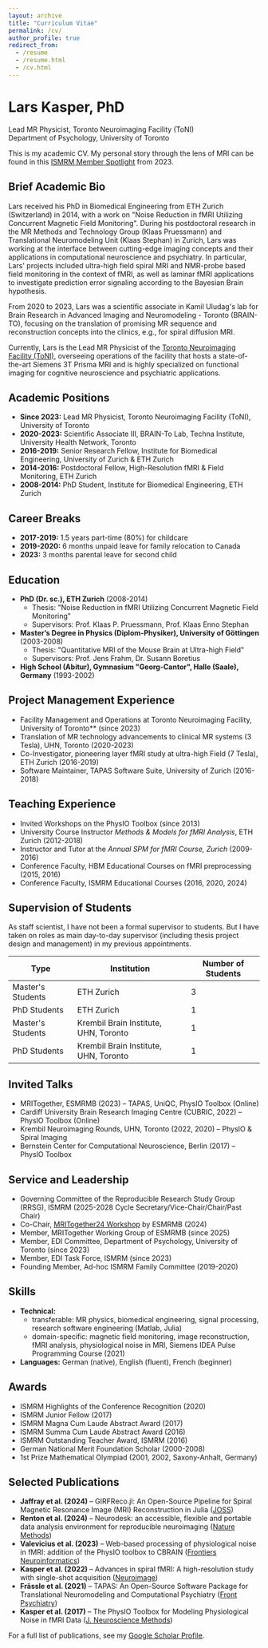 ```yaml
---
layout: archive
title: "Curriculum Vitae"
permalink: /cv/
author_profile: true
redirect_from:
  - /resume
  - /resume.html
  - /cv.html
---
```


# Lars Kasper, PhD  
Lead MR Physicist, Toronto Neuroimaging Facility (ToNI)  
Department of Psychology, University of Toronto  

This is my academic CV. My personal story through the lens of MRI can be found in this [ISMRM Member Spotlight](https://www.ismrm.org/member-spotlight/lars-kasper/) from 2023.

## Brief Academic Bio
Lars received his PhD in Biomedical Engineering from ETH Zurich (Switzerland) in 2014, with a work on "Noise Reduction in fMRI Utilizing Concurrent Magnetic Field Monitoring". During his postdoctoral research in the MR Methods and Technology Group (Klaas Pruessmann) and Translational Neuromodeling Unit (Klaas Stephan) in Zurich, Lars was working at the interface between cutting-edge imaging concepts and their applications in computational neuroscience and psychiatry. In particular, Lars' projects included ultra-high field spiral MRI and NMR-probe based field monitoring in the context of fMRI, as well as laminar fMRI applications to investigate prediction error signaling according to the Bayesian Brain hypothesis.
 
From 2020 to 2023, Lars was a scientific associate in Kamil Uludag's lab for Brain Research in Advanced Imaging and Neuromodeling - Toronto (BRAIN-TO), focusing on the translation of promising MR sequence and reconstruction concepts into the clinics, e.g., for spiral diffusion MRI.

Currently, Lars is the Lead MR Physicist of the [Toronto Neuroimaging Facility (ToNI)](https://toni.psych.utoronto.ca), overseeing operations of the facility that hosts a state-of-the-art Siemens 3T Prisma MRI and is highly specialized on functional imaging for cognitive neuroscience and psychiatric applications.


## Academic Positions  
- **Since 2023:** Lead MR Physicist, Toronto Neuroimaging Facility (ToNI), University of Toronto  
- **2020-2023:** Scientific Associate III, BRAIN-To Lab, Techna Institute, University Health Network, Toronto  
- **2016-2019:** Senior Research Fellow, Institute for Biomedical Engineering, University of Zurich & ETH Zurich  
- **2014-2016:** Postdoctoral Fellow, High-Resolution fMRI & Field Monitoring, ETH Zurich  
- **2008-2014:** PhD Student, Institute for Biomedical Engineering, ETH Zurich  

## Career Breaks  
- **2017-2019:** 1.5 years part-time (80%) for childcare  
- **2019-2020:** 6 months unpaid leave for family relocation to Canada  
- **2023:** 3 months parental leave for second child  

## Education  
- **PhD (Dr. sc.), ETH Zurich** (2008-2014)  
  - Thesis: "Noise Reduction in fMRI Utilizing Concurrent Magnetic Field Monitoring"  
  - Supervisors: Prof. Klaas P. Pruessmann, Prof. Klaas Enno Stephan  
- **Master’s Degree in Physics (Diplom-Physiker), University of Göttingen** (2003-2008)  
  - Thesis: "Quantitative MRI of the Mouse Brain at Ultra-high Field"  
  - Supervisors: Prof. Jens Frahm, Dr. Susann Boretius  
- **High School (Abitur), Gymnasium "Georg-Cantor", Halle (Saale), Germany** (1993-2002)  

## Project Management Experience  
- Facility Management and Operations at Toronto Neuroimaging Facility, University of Toronto** (since 2023)  
- Translation of MR technology advancements to clinical MR systems (3 Tesla), UHN, Toronto (2020-2023)  
- Co-Investigator, pioneering layer fMRI study at ultra-high Field (7 Tesla), ETH Zurich (2016-2019)  
- Software Maintainer, TAPAS Software Suite, University of Zurich (2016-2018)  

## Teaching Experience  
- Invited Workshops on the PhysIO Toolbox (since 2013)  
- University Course Instructor *Methods & Models for fMRI Analysis*, ETH Zurich (2012-2018)  
- Instructor and Tutor at the *Annual SPM for fMRI Course, Zurich* (2009-2016)  
- Conference Faculty, HBM Educational Courses on fMRI preprocessing (2015, 2016)  
- Conference Faculty, ISMRM Educational Courses (2016, 2020, 2024)  

## Supervision of Students  
As staff scientist, I have not been a formal supervisor to students. But I have taken on roles as main day-to-day supervisor (including thesis project design and management) in my previous appointments.

| Type  | Institution  | Number of Students  |
|-------|-------------|--------------------|
| Master's Students | ETH Zurich  | 3 |
| PhD Students  | ETH Zurich  | 1 |
| Master's Students | Krembil Brain Institute, UHN, Toronto | 1 |
| PhD Students  | Krembil Brain Institute, UHN, Toronto | 1 |

## Invited Talks  
- MRITogether, ESMRMB (2023) – TAPAS, UniQC, PhysIO Toolbox (Online)  
- Cardiff University Brain Research Imaging Centre (CUBRIC, 2022) – PhysIO Toolbox (Online)  
- Krembil Neuroimaging Rounds, UHN, Toronto (2022, 2020) – PhysIO & Spiral Imaging  
- Bernstein Center for Computational Neuroscience, Berlin (2017) – PhysIO Toolbox  

## Service and Leadership 
- Governing Committee of the Reproducible Research Study Group (RRSG), ISMRM (2025-2028 Cycle Secretary/Vice-Chair/Chair/Past Chair) 
- Co-Chair, [MRITogether24 Workshop](https://mritogether.esmrmb.org) by ESMRMB (2024)  
- Member, MRITogether Working Group of ESMRMB (since 2025)  
- Member, EDI Committee, Department of Psychology, University of Toronto (since 2023)  
- Member, EDI Task Force, ISMRM (since 2023) 
- Founding Member, Ad-hoc ISMRM Family Committee (2019-2020)

## Skills  
- **Technical:** 
    - transferable: MR physics, biomedical engineering, signal processing, research software engineering (Matlab, Julia)
    - domain-specific: magnetic field monitoring, image reconstruction, fMRI analysis, physiological noise in MRI, Siemens IDEA Pulse Programming Course (2021) 
- **Languages:** German (native), English (fluent), French (beginner)  

## Awards  
- ISMRM Highlights of the Conference Recognition (2020)  
- ISMRM Junior Fellow (2017)
- ISMRM Magna Cum Laude Abstract Award (2017)  
- ISMRM Summa Cum Laude Abstract Award (2016)
- ISMRM Outstanding Teacher Award, ISMRM (2016) 
- German National Merit Foundation Scholar (2000-2008)  
- 1st Prize Mathematical Olympiad (2001, 2002, Saxony-Anhalt, Germany)

## Selected Publications  
- **Jaffray et al. (2024)** – GIRFReco.jl: An Open-Source Pipeline for Spiral Magnetic Resonance Image (MRI) Reconstruction in Julia ([JOSS](https://doi.org/10.21105/joss.05877))  
- **Renton et al. (2024)** – Neurodesk: an accessible, flexible and portable data analysis environment for reproducible neuroimaging ([Nature Methods](https://doi.org/10.1038/s41592-023-02145-x))  
- **Valevicius et al. (2023)** – Web-based processing of physiological noise in fMRI: addition of the PhysIO toolbox to CBRAIN ([Frontiers Neuroinformatics](https://doi.org/10.3389/fninf.2023.1251023))  
- **Kasper et al. (2022)** – Advances in spiral fMRI: A high-resolution study with single-shot acquisition ([Neuroimage](https://doi.org/10.1016/j.neuroimage.2021.118738))  
- **Frässle et al. (2021)** – TAPAS: An Open-Source Software Package for Translational Neuromodeling and Computational Psychiatry ([Front Psychiatry](https://doi.org/10.3389/fpsyt.2021.680811))  
- **Kasper et al. (2017)** – The PhysIO Toolbox for Modeling Physiological Noise in fMRI Data ([J. Neuroscience Methods](https://doi.org/10.1016/j.jneumeth.2016.10.019))  

For a full list of publications, see my [Google Scholar Profile](https://scholar.google.com/citations?user=PL1XGecAAAAJ).

